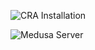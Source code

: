 ![CRA Installation](https://user-images.githubusercontent.com/37651620/162574946-94a5a447-1103-4d17-adb9-27e9c87be41e.png)

![Medusa Server](https://user-images.githubusercontent.com/37651620/162575613-9aedb5db-2209-4e54-97f5-96b9533692ff.png)
